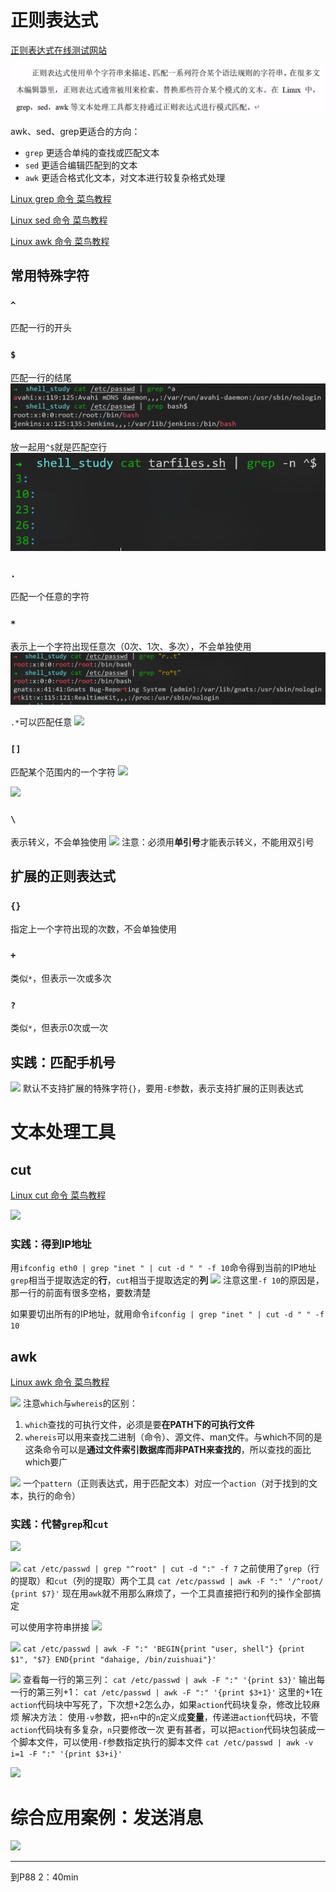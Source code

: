 # 正则表达式

[正则表达式在线测试网站](https://c.runoob.com/front-end/854/)

![](resources/2023-01-19-22-24-08.png)

awk、sed、grep更适合的方向：
- ```grep``` 更适合单纯的查找或匹配文本
- ```sed``` 更适合编辑匹配到的文本
- ```awk``` 更适合格式化文本，对文本进行较复杂格式处理

[Linux grep 命令 菜鸟教程](https://www.runoob.com/linux/linux-comm-grep.html)

[Linux sed 命令 菜鸟教程](https://www.runoob.com/linux/linux-comm-sed.html)

[Linux awk 命令 菜鸟教程](https://www.runoob.com/linux/linux-comm-awk.html)

## 常用特殊字符

### ```^```

匹配一行的开头

### ```$```

匹配一行的结尾
![](resources/2023-01-19-22-43-03.png)

放一起用```^$```就是匹配空行
![](resources/2023-01-19-22-45-55.png)

### ```.```

匹配一个任意的字符

### ```*```

表示上一个字符出现任意次（0次、1次、多次），不会单独使用
![](resources/2023-01-19-22-51-06.png)

```.*```可以匹配任意
![](resources/2023-01-19-22-54-24.png)

### ```[]```

匹配某个范围内的一个字符
![](resources/2023-01-19-22-56-41.png)

![](resources/2023-01-19-22-59-10.png)

### ```\```

表示转义，不会单独使用
![](resources/2023-01-19-23-02-26.png)
注意：必须用**单引号**才能表示转义，不能用双引号

## 扩展的正则表达式

### ```{}```

指定上一个字符出现的次数，不会单独使用

### ```+```

类似```*```，但表示一次或多次

### ```?```

类似```*```，但表示0次或一次

## 实践：匹配手机号

![](resources/2023-01-19-23-11-48.png)
默认不支持扩展的特殊字符```{}```，要用```-E```参数，表示支持扩展的正则表达式

# 文本处理工具

## cut

[Linux cut 命令 菜鸟教程](https://www.runoob.com/linux/linux-comm-cut.html)

![](resources/2023-01-19-23-24-18.png)

### 实践：得到IP地址

用```ifconfig eth0 | grep "inet " | cut -d " " -f 10```命令得到当前的IP地址
```grep```相当于提取选定的**行**，```cut```相当于提取选定的**列**
![](resources/2023-01-19-23-28-44.png)
注意这里```-f 10```的原因是，那一行的前面有很多空格，要数清楚

如果要切出所有的IP地址，就用命令```ifconfig | grep "inet " | cut -d " " -f 10```

## awk

[Linux awk 命令 菜鸟教程](https://www.runoob.com/linux/linux-comm-awk.html)

![](resources/2023-01-19-23-36-23.png)
注意```which```与```whereis```的区别：
1. ```which```查找的可执行文件，必须是要**在PATH下的可执行文件**
2. ```whereis```可以用来查找二进制（命令）、源文件、man文件。与which不同的是这条命令可以是**通过文件索引数据库而非PATH来查找的**，所以查找的面比which要广

![](resources/2023-01-19-23-39-20.png)
一个```pattern```（正则表达式，用于匹配文本）对应一个```action```（对于找到的文本，执行的命令）

### 实践：代替```grep```和```cut```

![](resources/2023-01-20-11-52-20.png)

![](resources/2023-01-20-11-40-21.png)
```cat /etc/passwd | grep "^root" | cut -d ":" -f 7```
之前使用了```grep```（行的提取）和```cut```（列的提取）两个工具
```cat /etc/passwd | awk -F ":" '/^root/ {print $7}'```
现在用```awk```就不用那么麻烦了，一个工具直接把行和列的操作全部搞定

可以使用字符串拼接
![](resources/2023-01-20-11-43-42.png)

![](resources/2023-01-20-11-47-19.png)
```cat /etc/passwd | awk -F ":" 'BEGIN{print "user, shell"} {print $1", "$7} END{print "dahaige, /bin/zuishuai"}'```

![](resources/2023-01-20-11-54-56.png)
查看每一行的第三列：
```cat /etc/passwd | awk -F ":" '{print $3}'```
输出每一行的第三列+1：
```cat /etc/passwd | awk -F ":" '{print $3+1}'```
这里的+1在```action```代码块中写死了，下次想+2怎么办，如果```action```代码块复杂，修改比较麻烦
解决方法：
使用```-v```参数，把```+n```中的```n```定义成**变量**，传递进```action```代码块，不管```action```代码块有多复杂，```n```只要修改一次
更有甚者，可以把```action```代码块包装成一个脚本文件，可以使用```-f```参数指定执行的脚本文件
```cat /etc/passwd | awk -v i=1 -F ":" '{print $3+i}'```

![](resources/2023-01-20-12-11-28.png)

# 综合应用案例：发送消息

![](resources/2023-01-20-12-18-52.png)









---

到P88  2：40min







